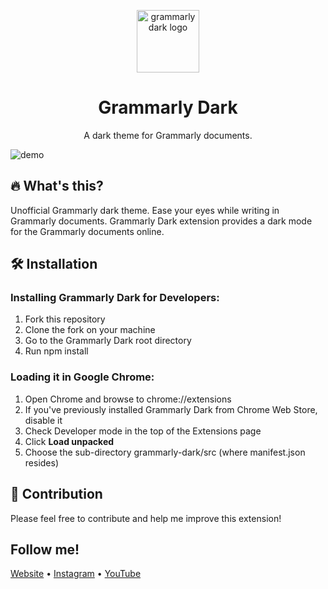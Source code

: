 <p align="center">
  <img src="https://i.imgur.com/jjAo6wt.png" width="100" alt="grammarly dark logo" />
</p>

<h1 align="center">
  Grammarly Dark
</h1>

<p align="center">
  A dark theme for Grammarly documents.
</p>

![demo](https://i.imgur.com/51S9nyR.png)

## 🔥 What's this?

Unofficial Grammarly dark theme. Ease your eyes while writing in Grammarly documents. Grammarly Dark extension provides a dark mode for the Grammarly documents online.

## 🛠 Installation

### Installing Grammarly Dark for Developers:

1. Fork this repository
2. Clone the fork on your machine
3. Go to the Grammarly Dark root directory
4. Run npm install

### Loading it in Google Chrome:

1. Open Chrome and browse to chrome://extensions
2. If you've previously installed Grammarly Dark from Chrome Web Store, disable it
3. Check Developer mode in the top of the Extensions page
4. Click **Load unpacked**
5. Choose the sub-directory grammarly-dark/src (where manifest.json resides)

## 🙌 Contribution

Please feel free to contribute and help me improve this extension!

## Follow me!

[Website](https://www.bartzalewski.com) • [Instagram](https://www.instagram.com/bart.code) • [YouTube](https://www.youtube.com/channel/UCwkU0-_RJbS16X5pbcW-tPQ)
